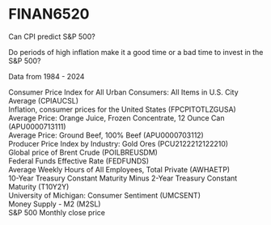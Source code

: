 # FINAN6520
Can CPI predict S&P 500?

Do periods of high inflation make it a good time or a bad time to invest in the S&P 500?

Data from 1984 - 2024

Consumer Price Index for All Urban Consumers: All Items in U.S. City Average (CPIAUCSL)\
Inflation, consumer prices for the United States (FPCPITOTLZGUSA)\
Average Price: Orange Juice, Frozen Concentrate, 12 Ounce Can (APU0000713111)\
Average Price: Ground Beef, 100% Beef (APU0000703112)\
Producer Price Index by Industry: Gold Ores (PCU2122212122210)\
Global price of Brent Crude (POILBREUSDM)\
Federal Funds Effective Rate (FEDFUNDS)\
Average Weekly Hours of All Employees, Total Private (AWHAETP)\
10-Year Treasury Constant Maturity Minus 2-Year Treasury Constant Maturity (T10Y2Y)\
University of Michigan: Consumer Sentiment (UMCSENT)\
Money Supply - M2 (M2SL)\
S&P 500 Monthly close price
